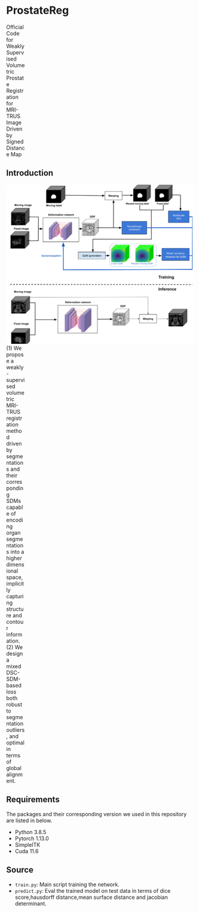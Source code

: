 # ProstateReg
<div style="width:50px">Official Code for  Weakly Supervised Volumetric Prostate Registration for MRI-TRUS Image Driven by Signed Distance Map</div>

## Introduction
<div align="center">
  <img src="https://github.com/CCrun99/ProstateReg/blob/main/ProstateReg%20Architecture.jpg" style="width:500px">
</div>
<div style="width:50px">
  (1)	We propose a weakly-supervised volumetric MRI-TRUS registration method driven by segmentations and their corresponding SDMs capable of encoding organ segmentations into a higher dimensional space, implicitly capturing structure and contour information.
</div>
<div style="width:50px">
  (2)	We design a mixed DSC-SDM-based loss both robust to segmentation outliers, and optimal in terms of global alignment.
</div>

## Requirements
The packages and their corresponding version we used in this repository are listed in below.
- Python 3.8.5
- Pytorch 1.13.0
- SimpleITK
- Cuda 11.6

## Source
* `train.py`: Main script training the network.
* `predict.py`: Eval the trained model on test data in terms of dice score,hausdorff distance,mean surface distance and jacobian determinant.


